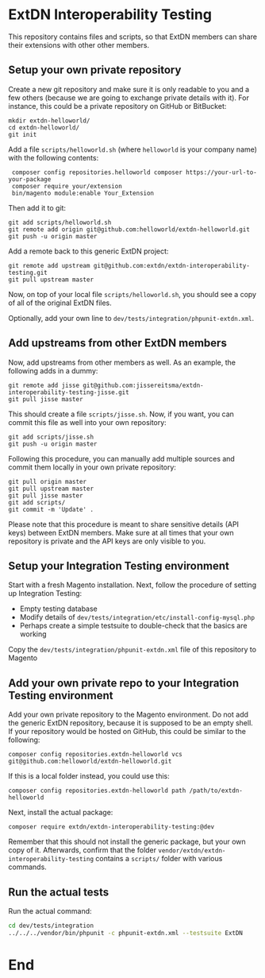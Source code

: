 # ExtDN Interoperability Testing
This repository contains files and scripts, so that ExtDN members can share their extensions with other other members.

## Setup your own private repository
Create a new git repository and make sure it is only readable to you and a few others (because
we are going to exchange private details with it). For instance, this could be a private
repository on GitHub or BitBucket:

    mkdir extdn-helloworld/
    cd extdn-helloworld/
    git init

Add a file `scripts/helloworld.sh` (where `helloworld` is your company name) with the following contents:

     composer config repositories.helloworld composer https://your-url-to-your-package
     composer require your/extension
     bin/magento module:enable Your_Extension

Then add it to git:

    git add scripts/helloworld.sh
    git remote add origin git@github.com:helloworld/extdn-helloworld.git
    git push -u origin master

Add a remote back to this generic ExtDN project:

    git remote add upstream git@github.com:extdn/extdn-interoperability-testing.git
    git pull upstream master

Now, on top of your local file `scripts/helloworld.sh`, you should see a copy of all of the
original ExtDN files. 

Optionally, add your own line to `dev/tests/integration/phpunit-extdn.xml`.

## Add upstreams from other ExtDN members
Now, add upstreams from other members as well. As an example, the following adds in a dummy:

    git remote add jisse git@github.com:jissereitsma/extdn-interoperability-testing-jisse.git
    git pull jisse master

This should create a file `scripts/jisse.sh`. Now, if you want, you can commit this file as
well into your own repository:

    git add scripts/jisse.sh
    git push -u origin master

Following this procedure, you can manually add multiple sources and commit them locally in your own private repository:

    git pull origin master
    git pull upstream master
    git pull jisse master
    git add scripts/
    git commit -m 'Update' .

Please note that this procedure is meant to share sensitive details (API keys) between ExtDN
members. Make sure at all times that your own repository is private and the API keys are only
visible to you.

## Setup your Integration Testing environment
Start with a fresh Magento installation. Next, follow the procedure of setting up Integration Testing:

- Empty testing database
- Modify details of `dev/tests/integration/etc/install-config-mysql.php`
- Perhaps create a simple testsuite to double-check that the basics are working

Copy the `dev/tests/integration/phpunit-extdn.xml` file of this repository to Magento

## Add your own private repo to your Integration Testing environment
Add your own private repository to the Magento environment. Do not add the generic ExtDN repository, because it is supposed to be an empty shell. If your repository would be hosted on GitHub, this could be similar to the following:

    composer config repositories.extdn-helloworld vcs git@github.com:helloworld/extdn-helloworld.git

If this is a local folder instead, you could use this:

    composer config repositories.extdn-helloworld path /path/to/extdn-helloworld

Next, install the actual package:

    composer require extdn/extdn-interoperability-testing:@dev

Remember that this should not install the generic package, but your own copy of it. Afterwards, confirm that the folder `vendor/extdn/extdn-interoperability-testing` contains a `scripts/` folder with various commands.

## Run the actual tests
Run the actual command:
```bash
cd dev/tests/integration
../../../vendor/bin/phpunit -c phpunit-extdn.xml --testsuite ExtDN
```

# End
